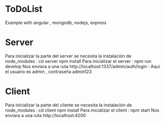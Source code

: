 # ToDoList
Example with angular , mongodb, nodejs, express

# Server
Para inicializar la parte del server se necesita la instalación de node_modules :
cd server 
npm install
Para inicializar el server :
npm run develop
Nos enviara a una ruta http://localhost:1337/admin/auth/login :
Aqui el usuario es admin , contraseña admin123

# Client
Para inicializar la parte del cliente se necesita la instalación de node_modules :
cd client
npm install
Para inicializar el client :
npm start
Nos enviara a una ruta http://localhost:4200

